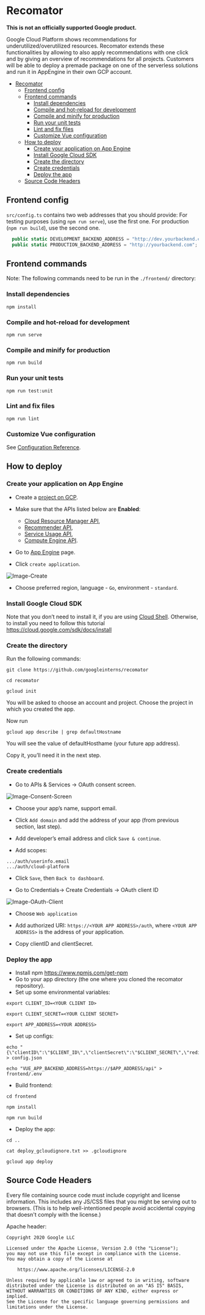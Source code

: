 # Recomator

**This is not an officially supported Google product.**

Google Cloud Platform shows recommendations for underutilized/overutilized resources. Recomator extends these functionalities by
allowing to also apply recommendations with one click and by giving an overview of recommendations for all projects. 
Customers will be able to deploy a premade package on one of the serverless solutions and run it in AppEngine in their own GCP account.

<!-- This table of contents is auto-generated using Markdown All in One (VS Code extension). If you have it installed, it updates on saves. -->
- [Recomator](#recomator)
  - [Frontend config](#frontend-config)
  - [Frontend commands](#frontend-commands)
    - [Install dependencies](#install-dependencies)
    - [Compile and hot-reload for development](#compile-and-hot-reload-for-development)
    - [Compile and minify for production](#compile-and-minify-for-production)
    - [Run your unit tests](#run-your-unit-tests)
    - [Lint and fix files](#lint-and-fix-files)
    - [Customize Vue configuration](#customize-vue-configuration)
  - [How to deploy](#how-to-deploy)
    - [Create your application on App Engine](#create-your-application-on-app-engine)
    - [Install Google Cloud SDK](#install-google-cloud-sdk)
    - [Create the directory](#create-the-directory)
    - [Create credentials](#create-credentials)
    - [Deploy the app](#deploy-the-app)
  - [Source Code Headers](#source-code-headers)

## Frontend config

`src/config.ts` contains two web addresses that you should provide:
For testing purposes (using `npm run serve`), use the first one. 
For production (`npm run build`), use the second one. 
```typescript
  public static DEVELOPMENT_BACKEND_ADDRESS = "http://dev.yourbackend.com";
  public static PRODUCTION_BACKEND_ADDRESS = "http://yourbackend.com";
```

## Frontend commands
Note: The following commands need to be run in the `./frontend/` directory:

### Install dependencies

```
npm install
```

### Compile and hot-reload for development
```
npm run serve
```

### Compile and minify for production
```
npm run build
```

### Run your unit tests
```
npm run test:unit
```

### Lint and fix files
```
npm run lint
```

### Customize Vue configuration
See [Configuration Reference](https://cli.vuejs.org/config/).

## How to deploy

### Create your application on App Engine

- Create a [project on GCP](https://console.cloud.google.com/projectcreate).

- Make sure that the APIs listed below are **Enabled**:
  - [Cloud Resource Manager API](https://console.cloud.google.com/apis/library/cloudresourcemanager.googleapis.com), 
  - [Recommender API](https://console.cloud.google.com/apis/library/recommender.googleapis.com),
  - [Service Usage API](https://pantheon.corp.google.com/apis/library/serviceusage.googleapis.com), 
  - [Compute Engine API](https://pantheon.corp.google.com/apis/library/compute.googleapis.com).
  
- Go to [App Engine](http://console.cloud.google.com/appengine) page.

- Click `create application`.

![Image-Create](https://github.com/recomator/docs/create-application.png)

- Choose preferred region, language - `Go`, environment - `standard`.

### Install Google Cloud SDK

Note that you don’t need to install it, if you are using [Cloud Shell](https://cloud.google.com/shell).
Otherwise, to install you need to follow this tutorial https://cloud.google.com/sdk/docs/install

### Create the directory

Run the following commands:
```
git clone https://github.com/googleinterns/recomator
```
```
cd recomator
```
```
gcloud init 
```
You will be asked to choose an account and project. Choose the project in which you created the app.

Now run 
```
gcloud app describe | grep defaultHostname
```
You will see the value of defaultHosthame (your future app address).

Copy it, you’ll need it in the next step.

### Create credentials
 - Go to APIs & Services -> OAuth consent screen.
 
 ![Image-Consent-Screen](https://github.com/recomator/docs/consent-screen.png)
 
 - Choose your app’s name, support email.
 
 - Click `Add domain` and add the address of your app (from previous section, last step).
 
 - Add developer’s email address and click `Save & continue`.
 
 - Add scopes: 
```
.../auth/userinfo.email
.../auth/cloud-platform
```

- Click `Save`, then `Back to dashboard`.

- Go to Credentials-> Create Credentials -> OAuth client ID

![Image-OAuth-Client](https://github.com/recomator/docs/oauth-client.png)

- Choose `Web application`

- Add authorized URI: `https://<YOUR APP ADDRESS>/auth`, where `<YOUR APP ADDRESS>` is the address of your application.

- Copy clientID and clientSecret.

### Deploy the app

- Install npm https://www.npmjs.com/get-npm
- Go to your app directory (the one where you cloned the recomator repository).
- Set up some environmental variables:
```
export CLIENT_ID=<YOUR CLIENT ID>
```
```
export CLIENT_SECRET=<YOUR CLIENT SECRET>
```
```
export APP_ADDRESS=<YOUR ADDRESS>
```

- Set up configs:
```
echo "{\"clientID\":\"$CLIENT_ID\",\"clientSecret\":\"$CLIENT_SECRET\",\"redirectURL\":\"https://$APP_ADDRESS/auth\"}" > config.json
```
```
echo "VUE_APP_BACKEND_ADDRESS=https://$APP_ADDRESS/api" > frontend/.env
```

- Build frontend:

```
cd frontend
```
```
npm install
```
```
npm run build
```
 
- Deploy the app:
```
cd ..
```
```
cat deploy_gcloudignore.txt >> .gcloudignore
```
```
gcloud app deploy
```


## Source Code Headers

Every file containing source code must include copyright and license
information. This includes any JS/CSS files that you might be serving out to
browsers. (This is to help well-intentioned people avoid accidental copying that
doesn't comply with the license.)

Apache header:

    Copyright 2020 Google LLC

    Licensed under the Apache License, Version 2.0 (the "License");
    you may not use this file except in compliance with the License.
    You may obtain a copy of the License at

        https://www.apache.org/licenses/LICENSE-2.0

    Unless required by applicable law or agreed to in writing, software
    distributed under the License is distributed on an "AS IS" BASIS,
    WITHOUT WARRANTIES OR CONDITIONS OF ANY KIND, either express or implied.
    See the License for the specific language governing permissions and
    limitations under the License.

